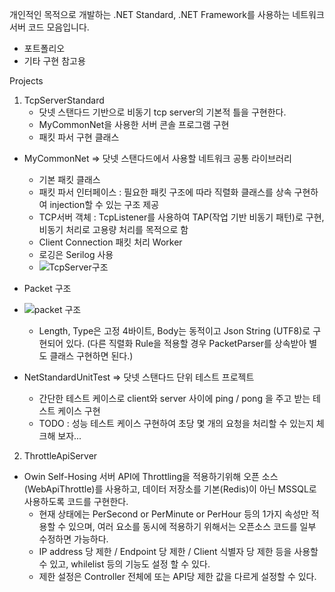 개인적인 목적으로 개발하는 .NET Standard, .NET Framework를 사용하는 네트워크 서버 코드 모음입니다.

- 포트폴리오
- 기타 구현 참고용

  
Projects

1. TcpServerStandard
    - 닷넷 스탠다드 기반으로 비동기 tcp server의 기본적 틀을 구현한다.
    - MyCommonNet을 사용한 서버 콘솔 프로그램 구현
    - 패킷 파서 구현 클래스
  - MyCommonNet => 닷넷 스탠다드에서 사용할 네트워크 공통 라이브러리
    - 기본 패킷 클래스
    - 패킷 파서 인터페이스 : 필요한 패킷 구조에 따라 직렬화 클래스를 상속 구현하여 injection할 수 있는 구조 제공
    - TCP서버 객체 : TcpListener를 사용하여 TAP(작업 기반 비동기 패턴)로 구현, 비동기 처리로 고용량 처리를 목적으로 함
    - Client Connection 패킷 처리 Worker
    - 로깅은 Serilog 사용
    - ![TcpServer구조](https://github.com/lcrlim/myportfolio/assets/68598899/a7e28913-1d55-46a6-b641-ab73cfec3736)

  - Packet 구조
  - ![packet 구조](https://github.com/lcrlim/myportfolio/assets/68598899/8384e376-a3c6-4991-b181-9f05b76384f5)
    - Length, Type은 고정 4바이트, Body는 동적이고 Json String (UTF8)로 구현되어 있다. (다른 직렬화 Rule을 적용할 경우 PacketParser를 상속받아 별도 클래스 구현하면 된다.)
  
  - NetStandardUnitTest => 닷넷 스탠다드 단위 테스트 프로젝트
    - 간단한 테스트 케이스로 client와 server 사이에 ping / pong 을 주고 받는 테스트 케이스 구현
    - TODO : 성능 테스트 케이스 구현하여 초당 몇 개의 요청을 처리할 수 있는지 체크해 보자...
   
      
2. ThrottleApiServer
  - Owin Self-Hosing 서버 API에 Throttling을 적용하기위해 오픈 소스(WebApiThrottle)를 사용하고, 데이터 저장소를 기본(Redis)이 아닌 MSSQL로 사용하도록 코드를 구현한다.
    - 현재 상태에는 PerSecond or PerMinute or PerHour 등의 1가지 속성만 적용할 수 있으며, 여러 요소를 동시에 적용하기 위해서는 오픈소스 코드를 일부 수정하면 가능하다.
    - IP address 당 제한 / Endpoint 당 제한 / Client 식별자 당 제한 등을 사용할 수 있고, whilelist 등의 기능도 설정 할 수 있다.
    - 제한 설정은 Controller 전체에 또는 API당 제한 값을 다르게 설정할 수 있다.
